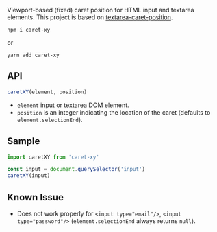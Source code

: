 Viewport-based (fixed) caret position for HTML input and textarea elements. This project is based on [textarea-caret-position](https://github.com/component/textarea-caret-position).

```
npm i caret-xy
```

or

```
yarn add caret-xy
```

## API

```javascript
caretXY(element, position)
```

- `element` input or textarea DOM element.
- `position` is an integer indicating the location of the caret (defaults to `element.selectionEnd`).

## Sample

```javascript
import caretXY from 'caret-xy'

const input = document.querySelector('input')
caretXY(input)
```

## Known Issue

- Does not work properly for `<input type="email"/>`, `<input type="password"/>` (`element.selectionEnd` always returns `null`).
